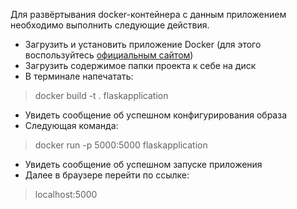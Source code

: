 Для развёртывания docker-контейнера с данным приложением необходимо выполнить следующие действия.
* Загрузить и установить приложение Docker (для этого воспользуйтесь [официальным сайтом](https://docs.docker.com/get-docker/))
* Загрузить содержимое папки проекта к себе на диск
* В терминале напечатать:
> docker build -t . flaskapplication
* Увидеть сообщение об успешном конфигурирования образа
* Следующая команда:
> docker run -p 5000:5000 flaskapplication
* Увидеть сообщение об успешном запуске приложения
* Далее в браузере перейти по ссылке:
> localhost:5000

